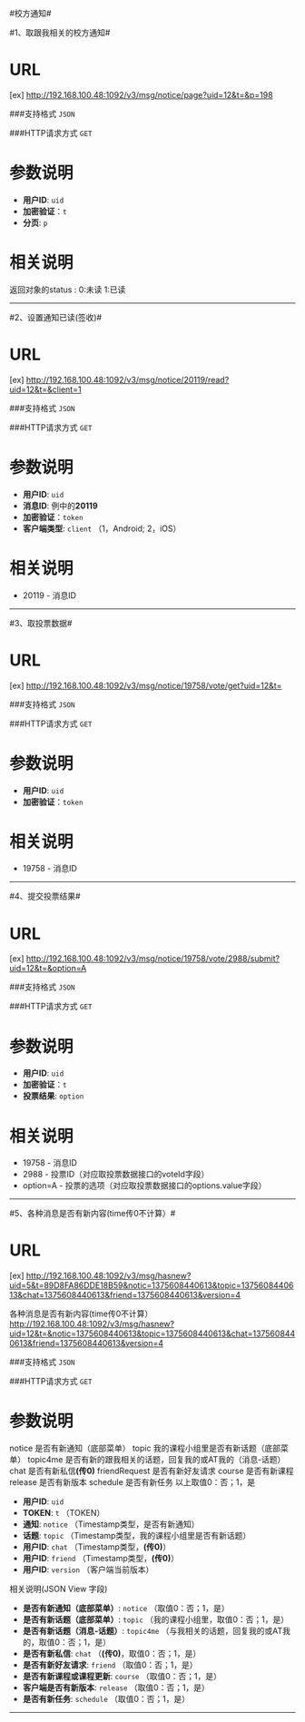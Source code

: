 #校方通知#

#1、取跟我相关的校方通知#

URL
====
[ex] http://192.168.100.48:1092/v3/msg/notice/page?uid=12&t=&p=198

###支持格式 `JSON`

###HTTP请求方式 `GET`

参数说明
====

+ **用户ID**: `uid` 
+ **加密验证**：`t`  
+ **分页**: `p`

相关说明
===
返回对象的status : 0:未读 1:已读

******

#2、设置通知已读(签收)#

URL
====
[ex] http://192.168.100.48:1092/v3/msg/notice/20119/read?uid=12&t=&client=1

###支持格式 `JSON`

###HTTP请求方式 `GET`

参数说明
====

+ **用户ID**: `uid` 
+ **消息ID**: 例中的**20119**
+ **加密验证**：`token`  
+ **客户端类型**: `client`  （1，Android; 2，iOS）

相关说明
===
+ 20119 - 消息ID

******

#3、取投票数据#

URL
====
[ex] http://192.168.100.48:1092/v3/msg/notice/19758/vote/get?uid=12&t=

###支持格式 `JSON`

###HTTP请求方式 `GET`

参数说明
====

+ **用户ID**: `uid` 
+ **加密验证**：`token`  

相关说明
===
+ 19758 - 消息ID

******

#4、提交投票结果#

URL
====
[ex] http://192.168.100.48:1092/v3/msg/notice/19758/vote/2988/submit?uid=12&t=&option=A

###支持格式 `JSON`

###HTTP请求方式 `GET`

参数说明
====

+ **用户ID**: `uid` 
+ **加密验证**：`t`  
+ **投票结果**: `option`

相关说明
===
+ 19758 - 消息ID
+ 2988 - 投票ID（对应取投票数据接口的voteId字段）
+ option=A - 投票的选项（对应取投票数据接口的options.value字段）

******

#5、各种消息是否有新内容(time传0不计算）#

URL
====
[ex] http://192.168.100.48:1092/v3/msg/hasnew?uid=5&t=89D8FA86DDE18B59&notic=1375608440613&topic=1375608440613&chat=1375608440613&friend=1375608440613&version=4

各种消息是否有新内容(time传0不计算）
http://192.168.100.48:1092/v3/msg/hasnew?uid=12&t=&notic=1375608440613&topic=1375608440613&chat=1375608440613&friend=1375608440613&version=4

###支持格式 `JSON`

###HTTP请求方式 `GET`

参数说明
====
notice 是否有新通知（底部菜单）
topic 我的课程小组里是否有新话题（底部菜单）
topic4me 是否有新的跟我相关的话题，回复我的或AT我的（消息-话题）
chat 是否有新私信<b>(传0)</b>
friendRequest 是否有新好友请求
course 是否有新课程
release 是否有新版本
schedule 是否有新任务
以上取值0：否；1，是

+ **用户ID**: `uid`
+ **TOKEN**: `t`  （TOKEN）
+ **通知**: `notice`  （Timestamp类型，是否有新通知）
+ **话题**: `topic`  （Timestamp类型，我的课程小组里是否有新话题）
+ **用户ID**: `chat`  （Timestamp类型，<b>(传0)</b>）
+ **用户ID**: `friend`  （Timestamp类型，<b>(传0)</b>）
+ **用户ID**: `version`  （客户端当前版本）

相关说明(JSON View 字段)
+ **是否有新通知（底部菜单）**: `notice`  （取值0：否；1，是）
+ **是否有新话题（底部菜单）**: `topic`  （我的课程小组里，取值0：否；1，是）
+ **是否有新话题（消息-话题）**: `topic4me`  （与我相关的话题，回复我的或AT我的，取值0：否；1，是）
+ **是否有新私信**: `chat`  （<b>(传0)</b>，取值0：否；1，是）
+ **是否有新好友请求**: `friend`  （取值0：否；1，是）
+ **是否有新课程或课程更新**: `course`  （取值0：否；1，是）
+ **客户端是否有新版本**: `release`  （取值0：否；1，是）
+ **是否有新任务**: `schedule`  （取值0：否；1，是）


******
